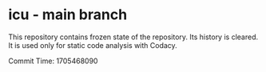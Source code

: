 # icu - main branch

This repository contains frozen state of the repository.
Its history is cleared. It is used only for static code
analysis with Codacy.

Commit Time: 1705468090